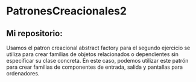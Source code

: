 # PatronesCreacionales2

## Mi repositorio: 

Usamos el patron creacional abstract factory para el segundo ejercicio se utiliza para crear familias de objetos relacionados o 
dependientes sin especificar su clase concreta. En este caso, podemos utilizar este patrón para crear familias de componentes de entrada, 
salida y pantallas para ordenadores.
